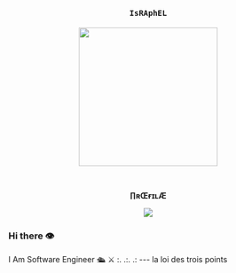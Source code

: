 <h4 align="center"><samp> IsRAphEL </samp></h4>

<p align="center">
  <img width="250" src="https://k.top4top.io/p_2350aer5j0.png](https://indigobuzz.fr/wp-content/uploads/2023/04/1680856961_Comment-un-moteur-de-fusee-nucleaire-de-la-NASA-pourrait.png](https://logopond.com/logos/fd60c063dea6c0c13d57c26e26416e4e.png">
</p>


<br><p align="center"><b>∏ʀŒғɪʟÆ </b></p>  
<p align="center"><img align="center" src="https://profile-counter.glitch.me/{raphaelGN}/count.svg"/></p> 

<p align="center"><samp>

  </samp>
</p>


### Hi there 👁

I Am Software Engineer
🛳
⚔️
:. .:. .: --- la loi des trois points 
<!--
**RaphaelGN/RaphaelGN** is a ✨ _special_ ✨ repository because its `README.md` (this file) appears on your GitHub profile.

Here are some ideas to get you started:

- 🔭 I’m currently working on ...
- 🌱 I’m currently learning ...
- 👯 I’m looking to collaborate on ...
- 🤔 I’m looking for help with ...
- 💬 Ask me about ...
- 📫 How to reach me: ...
- 😄 Pronouns: ...
- ⚡ Fun fact: ...
-->
